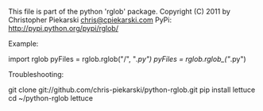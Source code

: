 This file is part of the python 'rglob' package.
Copyright (C) 2011 by 
Christopher Piekarski <chris@cpiekarski.com>
PyPi: http://pypi.python.org/pypi/rglob/

Example:

import rglob
pyFiles = rglob.rglob("/", "*.py")
pyFiles = rglob.rglob_("*.py")

Troubleshooting:

git clone git://github.com/chris-piekarski/python-rglob.git	
pip install lettuce
cd ~/python-rglob
lettuce
